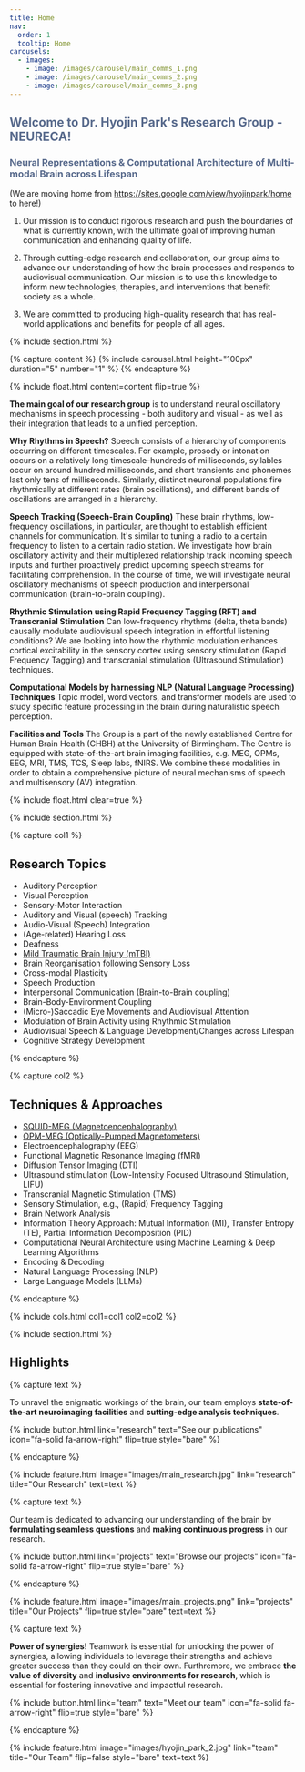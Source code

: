```yaml
---
title: Home
nav:
  order: 1
  tooltip: Home
carousels:
  - images: 
    - image: /images/carousel/main_comms_1.png
    - image: /images/carousel/main_comms_2.png
    - image: /images/carousel/main_comms_3.png
---
```


## <span style="color: #586A8C;">Welcome to Dr. Hyojin Park's Research Group - NEURECA!</span>
### <span style="color: #586A8C;">Neural Representations & Computational Architecture of Multi-modal Brain across Lifespan</span>
(We are moving home from <https://sites.google.com/view/hyojinpark/home> to here!)

1. Our mission is to conduct rigorous research and push the boundaries of what is currently known, with the ultimate goal of improving human communication and enhancing quality of life.

2. Through cutting-edge research and collaboration, our group aims to advance our understanding of how the brain processes and responds to audiovisual communication. Our mission is to use this knowledge to inform new technologies, therapies, and interventions that benefit society as a whole.

3. We are committed to producing high-quality research that has real-world applications and benefits for people of all ages.

{% include section.html %}

{% capture content %}
  {% include carousel.html height="100px" duration="5" number="1" %}
{% endcapture %}

{%
  include float.html
  content=content
  flip=true
%}

**The main goal of our research group** is to understand neural oscillatory mechanisms in speech processing - both auditory and visual - as well as their integration that leads to a unified perception. 

**Why Rhythms in Speech?** Speech consists of a hierarchy of components occurring on different timescales. For example, prosody or intonation occurs on a relatively long timescale-hundreds of milliseconds, syllables occur on around hundred milliseconds, and short transients and phonemes last only tens of milliseconds. Similarly, distinct neuronal populations fire rhythmically at different rates (brain oscillations), and different bands of oscillations are arranged in a hierarchy.

**Speech Tracking (Speech-Brain Coupling)** These brain rhythms, low-frequency oscillations, in particular, are thought to establish efficient channels for communication. It's similar to tuning a radio to a certain frequency to listen to a certain radio station. We investigate how brain oscillatory activity and their multiplexed relationship track incoming speech inputs and further proactively predict upcoming speech streams for facilitating comprehension. In the course of time, we will investigate neural oscillatory mechanisms of speech production and interpersonal communication (brain-to-brain coupling).

**Rhythmic Stimulation using Rapid Frequency Tagging (RFT) and Transcranial Stimulation** Can low-frequency rhythms (delta, theta bands) causally modulate audiovisual speech integration in effortful listening conditions? We are looking into how the rhythmic modulation enhances cortical excitability in the sensory cortex using sensory stimulation (Rapid Frequency Tagging) and transcranial stimulation (Ultrasound Stimulation) techniques. 

**Computational Models by harnessing NLP (Natural Language Processing) Techniques** Topic model, word vectors, and transformer models are used to study specific feature processing in the brain during naturalistic speech perception.

**Facilities and Tools** The Group is a part of the newly established Centre for Human Brain Health (CHBH) at the University of Birmingham. The Centre is equipped with state-of-the-art brain imaging facilities, e.g. MEG, OPMs, EEG, MRI, TMS, TCS, Sleep labs, fNIRS. We combine these modalities in order to obtain a comprehensive picture of neural mechanisms of speech and multisensory (AV) integration.

{% include float.html clear=true %}


{% include section.html %}

{% capture col1 %}
## Research Topics
- Auditory Perception
- Visual Perception
- Sensory-Motor Interaction
- Auditory and Visual (speech) Tracking
- Audio-Visual (Speech) Integration
- (Age-related) Hearing Loss
- Deafness
- [Mild Traumatic Brain Injury (mTBI)](https://www.birmingham.ac.uk/research/metabolism-systems/translational-brain-science/mtbi-predict/mtbi-predict.aspx)
- Brain Reorganisation following Sensory Loss
- Cross-modal Plasticity
- Speech Production
- Interpersonal Communication (Brain-to-Brain coupling)
- Brain-Body-Environment Coupling
- (Micro-)Saccadic Eye Movements and Audiovisual Attention
- Modulation of Brain Activity using Rhythmic Stimulation
- Audiovisual Speech & Language Development/Changes across Lifespan
- Cognitive Strategy Development

{% endcapture %}

{% capture col2 %}
## Techniques & Approaches
- [SQUID-MEG (Magnetoencephalography)](https://www.birmingham.ac.uk/research/centre-for-human-brain-health/chbh-research-facilities/meg.aspx)
- [OPM-MEG (Optically-Pumped Magnetometers)](https://www.birmingham.ac.uk/research/centre-for-human-brain-health/chbh-research-facilities/opm.aspx)
- Electroencephalography (EEG)
- Functional Magnetic Resonance Imaging (fMRI)
- Diffusion Tensor Imaging (DTI)
- Ultrasound stimulation (Low-Intensity Focused Ultrasound Stimulation, LIFU)
- Transcranial Magnetic Stimulation (TMS)
- Sensory Stimulation, e.g., (Rapid) Frequency Tagging
- Brain Network Analysis
- Information Theory Approach: Mutual Information (MI), Transfer Entropy (TE), Partial Information Decomposition (PID)
- Computational Neural Architecture using Machine Learning & Deep Learning Algorithms
- Encoding & Decoding
- Natural Language Processing (NLP)
- Large Language Models (LLMs)

{% endcapture %}

{% include cols.html col1=col1 col2=col2 %}

{% include section.html %}

## Highlights

{% capture text %}

To unravel the enigmatic workings of the brain, our team employs **state-of-the-art neuroimaging facilities** and **cutting-edge analysis techniques**.

{%
  include button.html
  link="research"
  text="See our publications"
  icon="fa-solid fa-arrow-right"
  flip=true
  style="bare"
%}

{% endcapture %}

{%
  include feature.html
  image="images/main_research.jpg"
  link="research"
  title="Our Research"
  text=text
%}

{% capture text %}

Our team is dedicated to advancing our understanding of the brain by **formulating seamless questions** and **making continuous progress** in our research.

{%
  include button.html
  link="projects"
  text="Browse our projects"
  icon="fa-solid fa-arrow-right"
  flip=true
  style="bare"
%}

{% endcapture %}

{%
  include feature.html
  image="images/main_projects.png"
  link="projects"
  title="Our Projects"
  flip=true
  style="bare"
  text=text
%}

{% capture text %}

**Power of synergies!** Teamwork is essential for unlocking the power of synergies, allowing individuals to leverage their strengths and achieve greater success than they could on their own. Furthremore, we embrace **the value of diversity** and **inclusive environments for research**, which is essential for fostering innovative and impactful research.

{%
  include button.html
  link="team"
  text="Meet our team"
  icon="fa-solid fa-arrow-right"
  flip=true
  style="bare"
%}

{% endcapture %}

{%
  include feature.html
  image="images/hyojin_park_2.jpg"
  link="team"
  title="Our Team"
  flip=false
  style="bare"
  text=text
%}
